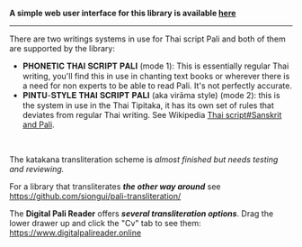 **A simple web user interface for this library is available [here](https://github.com/tassa-yoniso-manasi-karoto/pali-transliteration-webui)**

<hr>

There are two writings systems in use for Thai script Pali and both of them are supported by the library:
- 𝐏𝐇𝐎𝐍𝐄𝐓𝐈𝐂 𝐓𝐇𝐀𝐈 𝐒𝐂𝐑𝐈𝐏𝐓 𝐏𝐀𝐋𝐈 (mode 1): This is essentially regular Thai writing, you'll find this in use in chanting text books or wherever there is a need for non experts to be able to read Pali. It's not perfectly accurate. 
- 𝐏𝐈𝐍𝐓𝐔-𝐒𝐓𝐘𝐋𝐄 𝐓𝐇𝐀𝐈 𝐒𝐂𝐑𝐈𝐏𝐓 𝐏𝐀𝐋𝐈 (aka virāma style) (mode 2): this is the system in use in the Thai Tipitaka, it has its own set of rules that deviates from regular Thai writing. See Wikipedia [Thai script#Sanskrit and Pali](https://en.wikipedia.org/wiki/Thai_script?useskin=vector#Sanskrit_and_Pali).

  

The katakana transliteration scheme is *almost finished but needs testing and reviewing.*

For a library that transliterates ***the other way around*** see https://github.com/siongui/pali-transliteration/

The **Digital Pali Reader** offers ***several transliteration options***. Drag the lower drawer up and click the "Cv" tab to see them: https://www.digitalpalireader.online
